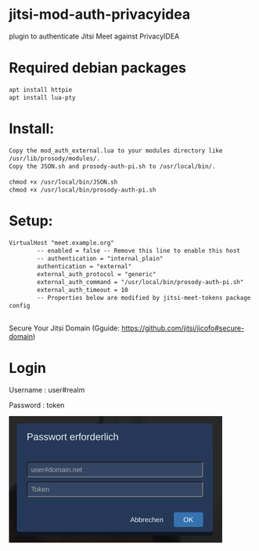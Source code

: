 # jitsi-mod-auth-privacyidea
plugin to authenticate Jitsi Meet against PrivacyIDEA 

# Required debian packages

~~~~shell
apt install httpie
apt install lua-pty
~~~~

# Install:
~~~~shell
Copy the mod_auth_external.lua to your modules directory like /usr/lib/prosody/modules/.
Copy the JSON.sh and prosody-auth-pi.sh to /usr/local/bin/.

chmod +x /usr/local/bin/JSON.sh
chmod +x /usr/local/bin/prosody-auth-pi.sh
~~~~

# Setup:

~~~~shell
VirtualHost "meet.example.org"
        -- enabled = false -- Remove this line to enable this host
        -- authentication = "internal_plain"
        authentication = "external"
        external_auth_protocol = "generic"
        external_auth_command = "/usr/local/bin/prosody-auth-pi.sh"
        external_auth_timeout = 10
        -- Properties below are modified by jitsi-meet-tokens package config
        

~~~~
Secure Your Jitsi Domain
(Gguide: https://github.com/jitsi/jicofo#secure-domain)

# Login
Username  : user#realm

Password  : token


![Alt text](login-prompt.png?raw=true "Login prompt")
